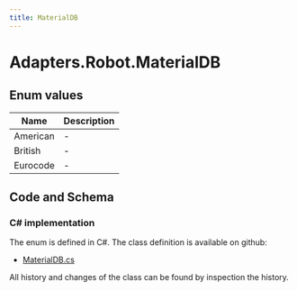 ```yaml
---
title: MaterialDB
---
```


# Adapters.Robot.MaterialDB



## Enum values

| Name            | Description                                                    |
|-----------------|----------------------------------------------------------------|
| American |  -  |
| British |  -  |
| Eurocode |  -  |


## Code and Schema

### C# implementation

The enum is defined in C#. The class definition is available on github:

- [MaterialDB.cs](https://github.com/BHoM/Robot_Toolkit/blob/develop/Robot_oM/Enums/MaterialDB.cs)

All history and changes of the class can be found by inspection the history.
